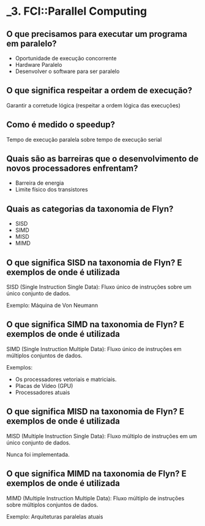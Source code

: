 # _3. FCI::Parallel Computing

## O que precisamos para executar um programa em paralelo?
- Oportunidade de execução concorrente
- Hardware Paralelo
- Desenvolver o software para ser paralelo

## O que significa respeitar a ordem de execução?
Garantir a corretude lógica (respeitar a ordem lógica das execuções)

## Como é medido o speedup?
Tempo de execução paralela sobre tempo de execução serial

## Quais são as barreiras que o desenvolvimento de novos processadores enfrentam?
- Barreira de energia
- Limite físico dos transistores

## Quais as categorias da taxonomia de Flyn?
- SISD
- SIMD
- MISD
- MIMD

## O que significa SISD na taxonomia de Flyn? E exemplos de onde é utilizada
SISD (Single Instruction Single Data): Fluxo único de instruções sobre um único conjunto de dados.

Exemplo: Máquina de Von Neumann

## O que significa SIMD na taxonomia de Flyn? E exemplos de onde é utilizada
SIMD (Single Instruction Multiple Data): Fluxo único de instruções em múltiplos conjuntos de dados.

Exemplos: 
- Os processadores vetoriais e matriciais.
- Placas de Vídeo (GPU)
- Processadores atuais

## O que significa MISD na taxonomia de Flyn? E exemplos de onde é utilizada
MISD (Multiple Instruction Single Data): Fluxo múltiplo de instruções em um único conjunto de dados.

Nunca foi implementada.

## O que significa MIMD na taxonomia de Flyn? E exemplos de onde é utilizada
MIMD (Multiple Instruction Multiple Data): Fluxo múltiplo de instruções sobre múltiplos conjuntos de dados.

Exemplo: Arquiteturas paralelas atuais